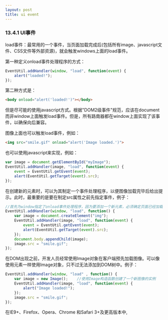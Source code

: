 ```yaml
---
layout: post
title: ui event
---
```

### 13.4.1 UI事件

load事件：最常用的一个事件，当页面加载完成后(包括所有image、javascript文件、CSS文件等外部资源)，就会触发windows上面的load事件。

第一种定义onload事件处理程序的方式：
```javascript
EventUtil.addHandler(window, "load", function(event) {
    alert("loaded!");
});
```
第二种方式是：

```html
<body onload="alert('loaded!')"></body>
```
但是尽可能的使用javascript方式。根据"DOM2级事件"规范，应该在document而非window上面触发load事件。但是，所有路南器都在window上面实现了该事件，以确保向后兼容。

图像上面也可以触发load事件，例如：

```html
<img src="smile.gif" onload="alert('Image loaded.')">
```
也可以使用javascript来实现，例如：

```javascript
var image = document.getElementById("myImage");
EventUtil.addHandler(image, "load", function(event) {
    event = EventUtil.getEvent(event);
    alert(EventUtil.getTarget(event).src);
});
```
在创建新的<img>元素时，可以为其制定一个事件处理程序，以便图像加载完毕后给出提示。此时，最重要的是要在制定src属性之前先指定事件，例子：

```javascript
//首先为window指定了onload事件处理程序，因为要添加一个新元素，必须确定页面已经加载完毕---在页面加载前操作document.body会导致错误。
EventUtil.addHandler(window, "load", function() {  
    var image = document.createElement("img");
    EventUtil.addHandler(image, "load", function(event) {
        event = EventUtil.getEvent(event);
        alert(EventUtil.getTarget(event).src);
    });
    document.body.appendChild(image);
    image.src = "smile.gif";
});
```

在DOM出现之前，开发人员经常使用Image对象在客户端预先加载图像。可以像使用<img>元素一样使用Image对象，只不过无法添加到DOM树中。例子：

```javascript
EventUtil.addHandler(window, "load" , function() {
    var image = new Image();    //使用Image构造函数创建了一个新图像的实例
    EventUtil.addHandler(image, "load", function(event) {
        alert("Image loaded!");
    });
    image.src = "smile.gif";
});
```
在IE9+、Firefox、Opera、Chrome 和Safari 3+及更高版本中,<script>元素也会触发load事件，以便开发人员确定动态加载的JavaScript文件是否加载完毕。

```javascript
EventUtil.addHandler(window, "load", function(){
    var script = document.createElement("script");
    EventUtil.addHandler(script, "load", function(event){
        alert("Loaded");
    });
    script.src = "example.js";
    document.body.appendChild(script);
});
```
IE和Opera 还支持<link>元素上的load事件，以便开发人员确定样式表是否加载完毕。例如：

```javascript
EventUtil.addHandler(window, "load", function(){
    var link = document.createElement("link");
    link.type = "text/css";
    link.rel= "stylesheet";

    EventUtil.addHandler(link, "load", function(event){
        alert("css loaded");
    });
    link.href = "example.css";
    document.getElementsByTagName("head")[0].appendChild(link);
});
```
